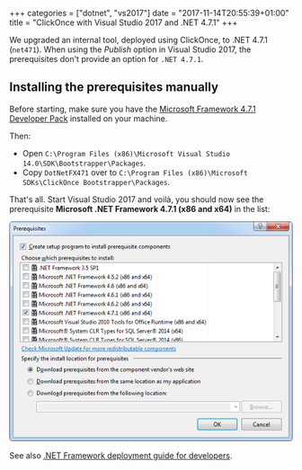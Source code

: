+++
categories = ["dotnet", "vs2017"]
date = "2017-11-14T20:55:39+01:00"
title = "ClickOnce with Visual Studio 2017 and .NET 4.7.1"
+++

We upgraded an internal tool, deployed using ClickOnce,
to .NET 4.7.1 (`net471`). When using the _Publish_ option
in Visual Studio 2017, the prerequisites don't provide an
option for `.NET 4.7.1`.

## Installing the prerequisites manually

Before starting, make sure you have the [Microsoft Framework 4.7.1 Developer Pack](https://www.microsoft.com/en-us/download/details.aspx?id=56119) installed on your machine.

Then:

* Open `C:\Program Files (x86)\Microsoft Visual Studio 14.0\SDK\Bootstrapper\Packages`.
* Copy `DotNetFX471` over to `C:\Program Files (x86)\Microsoft SDKs\ClickOnce Bootstrapper\Packages`.

That's all. Start Visual Studio 2017 and voilà, you should now see the prerequisite **Microsoft .NET Framework 4.7.1 (x86 and x64)** in the list:

![Visual Studio 2017 and ClickOnce prerequisites](prerequisite-net471.png)

See also [.NET Framework deployment guide for developers](https://docs.microsoft.com/en-us/dotnet/framework/deployment/deployment-guide-for-developers).
